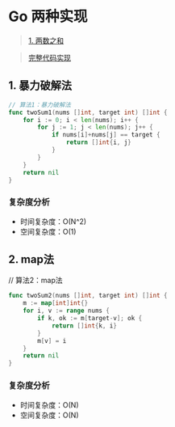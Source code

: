 # Go 两种实现

> [1. 两数之和](https://leetcode-cn.com/problems/two-sum/solution/)

> [完整代码实现](https://github.com/bingohuang/go-codes/blob/master/leetcode/editor/cn/p1_TwoSum_test.go)

## 1. 暴力破解法
```go
// 算法1：暴力破解法
func twoSum1(nums []int, target int) []int {
	for i := 0; i < len(nums); i++ {
		for j := 1; j < len(nums); j++ {
			if nums[i]+nums[j] == target {
				return []int{i, j}
			}
		}
	}
	return nil
}
```
### 复杂度分析
- 时间复杂度：O(N^2)
- 空间复杂度：O(1)

## 2. map法
// 算法2：map法
```go
func twoSum2(nums []int, target int) []int {
	m := map[int]int{}
	for i, v := range nums {
		if k, ok := m[target-v]; ok {
			return []int{k, i}
		}
		m[v] = i
	}
	return nil
}
```
### 复杂度分析
- 时间复杂度：O(N)
- 空间复杂度：O(N)
